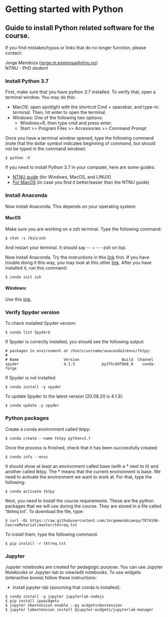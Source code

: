 # Getting started with Python

## Guide to install Python related software for the course.

If you find mistakes/typos or links that do no longer function, please contact: 

Jorge Mendoza (jorge.m.espinosa@ntnu.no)  
NTNU - PhD student

### Install Python 3.7

First, make sure that you have python 3.7 installed. To verify that, open a terminal window. You may do this:

+ MacOS: open spotlight with the shortcut Cmd + spacebar, and type-in: *terminal*. Then, hit enter to open the terminal.
+ Windows: One of the following two options: 
  * Windows+R, then type cmd and press enter.
  * Start >> Program Files >> Accessories >> Command Prompt

Once you have a terminal window opened, type the following command (note that the dollar symbol indicates beginning of command, but should not be typed in the command window):
```
$ python -V
```
If you need to install Python 3.7 in your computer, here are some guides:
+ [NTNU guide](https://innsida.ntnu.no/wiki/-/wiki/English/Installing+Python#section-Installing+Python-Install+the+latest+version+of+Python) (for Windows, MacOS, and LINUX)
+ [For MacOS](https://opensource.com/article/19/5/python-3-default-mac) (in case you find it better/easier than the NTNU guide)

### Install Anaconda
Now install Anaconda.  This depends on your operating system:

#### MacOS

Make sure you are working on a zsh terminal. Type the following command:
```
$ chsh -s /bin/zsh
```
And restart your terminal. It should say -- ~ -- -zsh on top. 

Now install Anaconda. Try the instructions in this [link](https://towardsdatascience.com/how-to-successfully-install-anaconda-on-a-mac-and-actually-get-it-to-work-53ce18025f97) first. If you have trouble doing it this way, you may look at this other [link](https://docs.anaconda.com/anaconda/install/mac-os/#macos-graphical-install). 
After you have installed it, run this command: 
```
$ conda init zsh
```

#### Windows: 
Use this [link](https://docs.anaconda.com/anaconda/install/windows/).

### Verify Spyder version

To check installed Spyder version:
```
$ conda list Spyder$
```
If Spyder is correctly installed, you should see the following output:
```
# packages in environment at /Users/usrname/anaconda3/envs/tktpy:
#
# Name                    Version                   Build  Channel
spyder                    4.1.3            py37hc8dfbb8_0    conda-forge
```

If Spyder is not installed:
```
$ conda install -y spyder
```
To update Spyder to the latest version (20.08.20 is 4.1.3):
```
$ conda update -y spyder
```

### Python packages

Create a conda environment called tktpy: 
```
$ conda create --name tktpy python=3.7
```

Once the process is finished, check that it has been successfully created:
```
$ conda info --envs
```

It should show at least an environment called base (with a * next to it) and another called tktpy. The * means that the current environment is base. We need to activate the environment we want to work at. For that, type the following:
```
$ conda activate tktpy
```

Next, you need to install the course requirements. These are the python packages that we will use during the course. They are stored in a file called 'tktreq.txt'. To download the file, type:
```
$ curl -OL https://raw.githubusercontent.com/Jorgemendozaesp/TKT4196-CourseMaterial/master/tktreq.txt
```

To install them, type the following command:
```
$ pip install -r tktreq.txt 
```

### Jupyter

Jupyter notebooks are created for pedagogic purpose. You can use Jupyter Notebooks or Jupyter-lab to view/edit notebooks. To use widgets (interactive boxes) follow these instructions:
* Install jupyter-lab (assuming that conda is installed): 
```
$ conda install -y jupyter jupyterlab nodejs
$ pip install ipywidgets
$ jupyter nbextension enable --py widgetsnbextension
$ jupyter labextension install @jupyter-widgets/jupyterlab-manager
```
